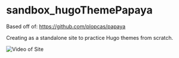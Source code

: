# sandbox_hugoThemePapaya

Based off of: https://github.com/plopcas/papaya

Creating as a standalone site to practice Hugo themes from scratch.

![Video of Site](sandbox_hugoThemePapaya/2022-08-23_23-09-45_demo.gif)
